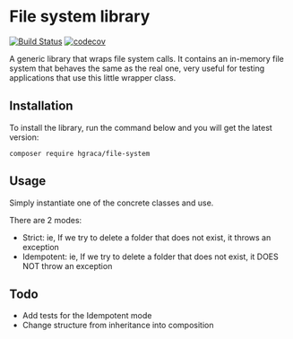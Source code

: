 # File system library
[![Build Status](https://travis-ci.org/hgraca/php-file-system.svg?branch=master)](https://travis-ci.org/hgraca/php-file-system)
[![codecov](https://codecov.io/gh/hgraca/php-file-system/branch/master/graph/badge.svg)](https://codecov.io/gh/hgraca/php-file-system)


A generic library that wraps file system calls. 
It contains an in-memory file system that behaves the same as the real one, very useful for testing applications that use this little wrapper class.

## Installation

To install the library, run the command below and you will get the latest version:

```
composer require hgraca/file-system
```

## Usage

Simply instantiate one of the concrete classes and use.

There are 2 modes:
  - Strict: ie, If we try to delete a folder that does not exist, it throws an exception
  - Idempotent: ie, If we try to delete a folder that does not exist, it DOES NOT throw an exception

## Todo

- Add tests for the Idempotent mode
- Change structure from inheritance into composition
